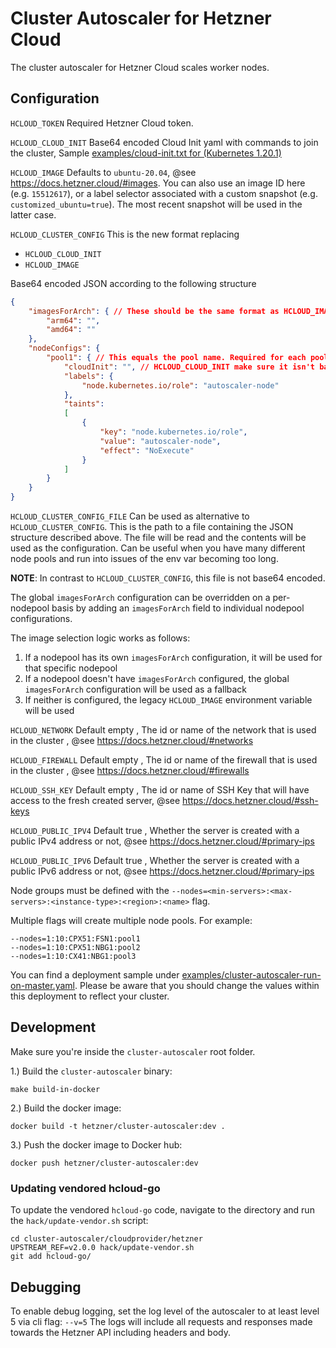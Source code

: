 # Cluster Autoscaler for Hetzner Cloud

The cluster autoscaler for Hetzner Cloud scales worker nodes.

## Configuration

`HCLOUD_TOKEN` Required Hetzner Cloud token.

`HCLOUD_CLOUD_INIT` Base64 encoded Cloud Init yaml with commands to join the cluster, Sample [examples/cloud-init.txt for (Kubernetes 1.20.1)](examples/cloud-init.txt)

`HCLOUD_IMAGE` Defaults to `ubuntu-20.04`, @see https://docs.hetzner.cloud/#images. You can also use an image ID here (e.g. `15512617`), or a label selector associated with a custom snapshot (e.g. `customized_ubuntu=true`). The most recent snapshot will be used in the latter case.

`HCLOUD_CLUSTER_CONFIG` This is the new format replacing
 * `HCLOUD_CLOUD_INIT`
 * `HCLOUD_IMAGE`

 Base64 encoded JSON according to the following structure

```json
{
    "imagesForArch": { // These should be the same format as HCLOUD_IMAGE
        "arm64": "",
        "amd64": ""
    },
    "nodeConfigs": {
        "pool1": { // This equals the pool name. Required for each pool that you have
            "cloudInit": "", // HCLOUD_CLOUD_INIT make sure it isn't base64 encoded twice ;]
            "labels": {
                "node.kubernetes.io/role": "autoscaler-node"
            },
            "taints":
            [
                {
                    "key": "node.kubernetes.io/role",
                    "value": "autoscaler-node",
                    "effect": "NoExecute"
                }
            ]
        }
    }
}
```

`HCLOUD_CLUSTER_CONFIG_FILE` Can be used as alternative to `HCLOUD_CLUSTER_CONFIG`. This is the path to a file
containing the JSON structure described above. The file will be read and the contents will be used as the configuration.
Can be useful when you have many different node pools and run into issues of the env var becoming too long.

**NOTE**: In contrast to `HCLOUD_CLUSTER_CONFIG`, this file is not base64 encoded.

The global `imagesForArch` configuration can be overridden on a per-nodepool basis by adding an `imagesForArch` field to individual nodepool configurations.

The image selection logic works as follows:

1. If a nodepool has its own `imagesForArch` configuration, it will be used for that specific nodepool
1. If a nodepool doesn't have `imagesForArch` configured, the global `imagesForArch` configuration will be used as a fallback
1. If neither is configured, the legacy `HCLOUD_IMAGE` environment variable will be used

`HCLOUD_NETWORK` Default empty , The id or name of the network that is used in the cluster , @see https://docs.hetzner.cloud/#networks

`HCLOUD_FIREWALL` Default empty , The id or name of the firewall that is used in the cluster , @see https://docs.hetzner.cloud/#firewalls

`HCLOUD_SSH_KEY` Default empty , The id or name of SSH Key that will have access to the fresh created server, @see https://docs.hetzner.cloud/#ssh-keys

`HCLOUD_PUBLIC_IPV4` Default true , Whether the server is created with a public IPv4 address or not, @see https://docs.hetzner.cloud/#primary-ips

`HCLOUD_PUBLIC_IPV6` Default true , Whether the server is created with a public IPv6 address or not, @see https://docs.hetzner.cloud/#primary-ips

Node groups must be defined with the `--nodes=<min-servers>:<max-servers>:<instance-type>:<region>:<name>` flag.

Multiple flags will create multiple node pools. For example:
```
--nodes=1:10:CPX51:FSN1:pool1
--nodes=1:10:CPX51:NBG1:pool2
--nodes=1:10:CX41:NBG1:pool3
```

You can find a deployment sample under [examples/cluster-autoscaler-run-on-master.yaml](examples/cluster-autoscaler-run-on-master.yaml). Please be aware that you should change the values within this deployment to reflect your cluster.

## Development

Make sure you're inside the `cluster-autoscaler` root folder.

1.) Build the `cluster-autoscaler` binary:


```
make build-in-docker
```

2.) Build the docker image:

```
docker build -t hetzner/cluster-autoscaler:dev .
```


3.) Push the docker image to Docker hub:

```
docker push hetzner/cluster-autoscaler:dev
```

### Updating vendored hcloud-go

To update the vendored `hcloud-go` code, navigate to the directory and run the `hack/update-vendor.sh` script:

```
cd cluster-autoscaler/cloudprovider/hetzner
UPSTREAM_REF=v2.0.0 hack/update-vendor.sh
git add hcloud-go/
```

## Debugging

To enable debug logging, set the log level of the autoscaler to at least level 5 via cli flag: `--v=5`
The logs will include all requests and responses made towards the Hetzner API including headers and body.
